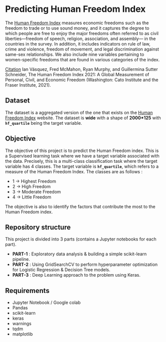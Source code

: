 # Predicting Human Freedom Index

The <a href="https://www.cato.org/human-freedom-index/2021 ">Human Freedom Index</a> measures economic freedoms such as the freedom to trade or to use sound money, and it captures the degree to which people are free to enjoy the major freedoms often referred to as civil liberties—freedom of speech, religion, association, and assembly— in the countries in the survey. In addition, it includes indicators on rule of law, crime and violence, freedom of movement, and legal discrimination against same-sex relationships. We also include nine variables pertaining to women-specific freedoms that are found in various categories of the index.

<u>Citation</u>
Ian Vásquez, Fred McMahon, Ryan Murphy, and Guillermina Sutter Schneider, The Human Freedom Index 2021: A Global Measurement of Personal, Civil, and Economic Freedom (Washington: Cato Institute and the Fraser Institute, 2021).

## Dataset
The dataset is a aggregated version of the one that exists on the <a href="https://www.cato.org/human-freedom-index/2021 ">Human Freedom Index</a> website. The dataset is **wide** with a shape of **2000*125** with **`hf_quartile`** being the target variable. 

## Objective 
The objective of this project is to predict the Human Freedom index. This is a Supervised learning task where we have a target variable associated with the data. Precisely, this is a multi-class classification task where the target variable has 4 classes. The target variable is **`hf_quartile`**, which refers to a measure of the Human Freedom Index. The classes are as follows : 
* 1 -> Highest Freedom
* 2 -> High Freedom
* 3 -> Moderate Freedom
* 4 -> Little Freedom

The objective is also to identify the factors that contribute the most to the Human Freedom index.


## Repository structure
This project is divided into 3 parts (contains a Jupyter notebooks for each part). 
* **PART-1** : Exploratory data analysis & building a simple scikit-learn pipeline.
* **PART-2** : Using GridSearchCV to perform hyperparameter optimization for Logistic Regression & Decision Tree models.
* **PART-3** : Deep Learning approach to the problem using Keras.

## Requirements
- Jupyter Notebook / Google colab
- Pandas
- scikit-learn
- keras
- warnings
- tqdm
- matplotlib
